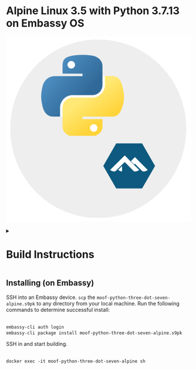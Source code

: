 # Alpine Linux 3.5 with Python 3.7.13 on Embassy OS

![Alpine Linux with Python Logo](./icon.png)


<details>
<summary>

# Build Instructions

</summary>

<details>
<summary>

### Build enviroment

</summary>
Prepare your EmbassyOS build enviroment. In this example we are using Ubuntu 20.04.

#### Dependencies

- [docker](https://docs.docker.com/get-docker)
- [docker-buildx](https://docs.docker.com/buildx/working-with-buildx/)
- [yq](https://mikefarah.gitbook.io/yq)
- [toml](https://crates.io/crates/toml-cli)
- [appmgr](https://github.com/Start9Labs/embassy-os/tree/master/appmgr)
- [make](https://www.gnu.org/software/make/)


1. Install docker
```
curl -fsSL https://get.docker.com -o- | bash
sudo usermod -aG docker "$USER"
exec sudo su -l $USER
```
2. Set buildx as the default builder
```
docker buildx install
docker buildx create --use
```
3. Enable cross-arch emulated builds in docker
```
docker run --privileged --rm linuxkit/binfmt:v0.8
```
4. Install yq
```
sudo snap install yq
```
5. Install essentials build packages
```
sudo apt-get install -y build-essential openssl libssl-dev libc6-dev clang libclang-dev ca-certificates
```
6. Install Rust
```
curl https://sh.rustup.rs -sSf | sh
# Choose nr 1 (default install)
source $HOME/.cargo/env
```
7. Install toml
```
cargo install toml-cli
```
8. Build and install appmgr
```
cd ~/ && git clone https://github.com/Start9Labs/embassy-os.git
cd embassy-os/appmgr/
cargo install --path=. --features=portable --no-default-features && cd ~/
```
Now you are ready to build your first EmbassyOS service

</details>

### Cloning

Clone the project locally. Note the submodule link to the original project(s). 

```
git clone https://github.com/deanhowe/embassy-moof-python-alpine-wrapper.git
cd embassy-moof-python-alpine-wrapper
```

### Building

To build the project, run the following commands:

```
make
```

However you might want to change a few of the configs first - it is your build after all!

</details>

## Installing (on Embassy)

SSH into an Embassy device.
`scp` the `moof-python-three-dot-seven-alpine.s9pk` to any directory from your local machine.
Run the following commands to determine successful install:

```

embassy-cli auth login
embassy-cli package install moof-python-three-dot-seven-alpine.s9pk

```

SSH in and start building.

```

docker exec -it moof-python-three-dot-seven-alpine sh


```